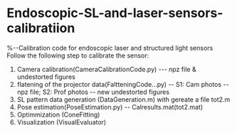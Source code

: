 # Endoscopic-SL-and-laser-sensors-calibratiion
%--Calibration code for endoscopic laser and structured light sensors\
Follow the following step to calibrate the sensor:
1. Camera calibration(CameraCalibrationCode.py) --- npz file & undestorted figures
2. flatening of the projector data(FaltteningCode...py) -- S1: Cam photos -- npz file; S2: Prof photos -- new undestorted figures
3. SL pattern data generation (DataGeneration.m) with gereate a file tot2.m
4. Pose estimation(PoseEstimation.py) -- Calresults.mat(tot2.mat)
5. Optimmization (ConeFitting)
6. Visualization (VisualEvaluator)
